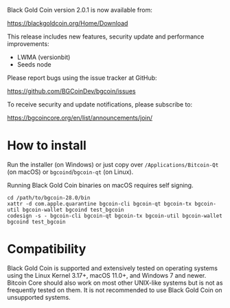 Black Gold Coin version 2.0.1 is now available from:

  <https://blackgoldcoin.org/Home/Download>

This release includes new features, security update and performance
improvements:

- LWMA (versionbit)
- Seeds node

Please report bugs using the issue tracker at GitHub:

  <https://github.com/BGCoinDev/bgcoin/issues>

To receive security and update notifications, please subscribe to:

  <https://bgcoincore.org/en/list/announcements/join/>

How to install
==============

Run the installer (on Windows) or just copy over `/Applications/Bitcoin-Qt` (on macOS)
or `bgcoind`/`bgcoin-qt` (on Linux).

Running Black Gold Coin binaries on macOS requires self signing.
```
cd /path/to/bgcoin-28.0/bin
xattr -d com.apple.quarantine bgcoin-cli bgcoin-qt bgcoin-tx bgcoin-util bgcoin-wallet bgcoind test_bgcoin
codesign -s - bgcoin-cli bgcoin-qt bgcoin-tx bgcoin-util bgcoin-wallet bgcoind test_bgcoin
```

Compatibility
==============

Black Gold Coin is supported and extensively tested on operating systems
using the Linux Kernel 3.17+, macOS 11.0+, and Windows 7 and newer. Bitcoin
Core should also work on most other UNIX-like systems but is not as
frequently tested on them. It is not recommended to use Black Gold Coin on
unsupported systems.

